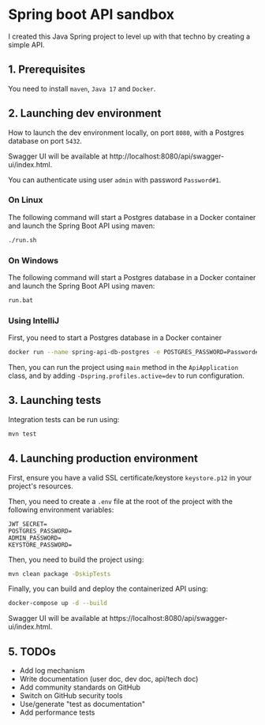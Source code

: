 # Spring boot API sandbox

I created this Java Spring project to level up with that techno by creating a simple API.

## 1. Prerequisites

You need to install ``maven``, ``Java 17`` and ``Docker``.

## 2. Launching dev environment

How to launch the dev environment locally, on port `8080`, with a Postgres database on port `5432`.

Swagger UI will be available at http://localhost:8080/api/swagger-ui/index.html.

You can authenticate using user `admin` with password `Password#1`.

### On Linux

The following command will start a Postgres database in a Docker container and launch the Spring Boot API using maven:
```bash
./run.sh
```

### On Windows

The following command will start a Postgres database in a Docker container and launch the Spring Boot API using maven:
```bash
run.bat
```

### Using IntelliJ

First, you need to start a Postgres database in a Docker container

```bash
docker run --name spring-api-db-postgres -e POSTGRES_PASSWORD=Password#1 -d -p 5432:5432 postgres
```

Then, you can run the project using `main` method in the `ApiApplication` class, and by adding `-Dspring.profiles.active=dev` to run configuration.

## 3. Launching tests

Integration tests can be run using:
```bash
mvn test
```

## 4. Launching production environment

First, ensure you have a valid SSL certificate/keystore `keystore.p12` in your project's resources.

Then, you need to create a `.env` file at the root of the project with the following environment variables:
```
JWT_SECRET=
POSTGRES_PASSWORD=
ADMIN_PASSWORD=
KEYSTORE_PASSWORD=
```

Then, you need to build the project using:
```bash
mvn clean package -DskipTests
```

Finally, you can build and deploy the containerized API using:
```bash
docker-compose up -d --build
```

Swagger UI will be available at https://localhost:8080/api/swagger-ui/index.html.

## 5. TODOs

- Add log mechanism
- Write documentation (user doc, dev doc, api/tech doc)
- Add community standards on GitHub
- Switch on GitHub security tools
- Use/generate "test as documentation"
- Add performance tests
